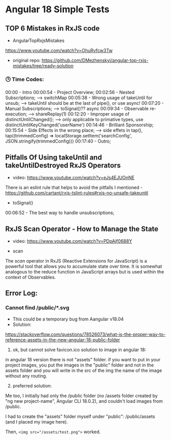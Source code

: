 # Angular 18 Simple Tests

## TOP 6 Mistakes in RxJS code

- AngularTopRxjsMistakes

https://www.youtube.com/watch?v=OhuRvfcw3Tw

- original repo:
https://github.com/DMezhenskyi/angular-top-rxjs-mistakes/tree/ready-solution

### 🕒  Time Codes:
00:00 - Intro
00:00:54 - Project Overview;
00:02:56  - Nested Subscriptions; --> switchMap
00:05:38 - Wrong usage of takeUntil for unsub; --> takeUntil should be at the last of pipe(), or use async!
00:07:20 - Manual Subscriptions; --> toSignal()?? async
00:09:34 - Observable re-execution; --> shareReplay(1)
00:12:20 - Improper usage of distinctUntilChanged(); --> only applicable to primative types, use distinctUntilKeyChanged('userName')
00:14:46 - Brilliant Sponsorship;
00:15:54 - Side Effects in the wrong place; --> side effets in tap(), tap((trimmedConfig) => localStorage.setItem('searchConfig', JSON.stringify(trimmedConfig)))
00:17:40 - Outro;

## Pitfalls Of Using takeUntil and takeUntilDestroyed RxJS Operators

- video: https://www.youtube.com/watch?v=eJs4EJUOnNE

There is an eslint rule that helps to avoid the pitfalls I mentioned - https://github.com/cartant/rxjs-tslint-rules#rxjs-no-unsafe-takeuntil

- toSignal()

00:06:52 - The best way to handle unsubscriptions;

## RxJS Scan Operator - How to Manage the State

- video: https://www.youtube.com/watch?v=PDpAjf0688Y

- scan

The *scan* operator in RxJS (Reactive Extensions for JavaScript) is a powerful tool that allows you to accumulate state over time. It is somewhat analogous to the reduce function in JavaScript arrays but is used within the context of Observables.

## Error Log:

### Cannot find /public/*.svg

- This could be a temporary bug from Aangular v18.04
- Solution:

https://stackoverflow.com/questions/78526073/what-is-the-proper-way-to-reference-assets-in-the-new-angular-18-public-folder

1. ok, but cannot solve favicon.ico
solution to image in angular 18:

in angular 18 version there is not "assets" folder. if you want to put in your project images, you put the images in the "public" folder and not in the assets folder and you will write in the src of the img the name of the image without any routing.

2. preferred solution:

Me too, I initially had only the /public folder (no /assets folder created by "ng new project-name", Angular CLI 18.0.2), and couldn't load images from /public.

I had to create the "assets" folder myself under "public": /public/assets (and I placed my image here).

Then, `<img src="/assets/test.png">` worked.

